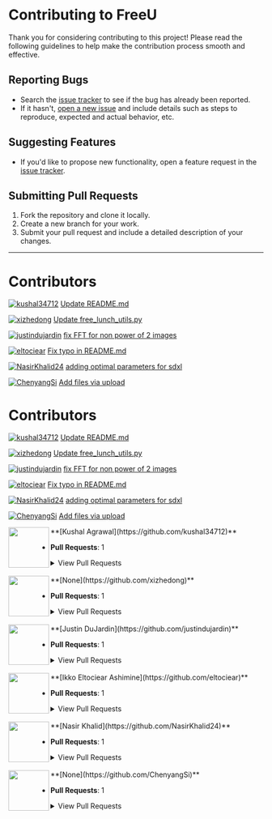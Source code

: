 # Contributing to FreeU

Thank you for considering contributing to this project! Please read the following guidelines to help make the contribution process smooth and effective.

## Reporting Bugs

- Search the [issue tracker](https://github.com/FreeU/issues) to see if the bug has already been reported.
- If it hasn't, [open a new issue](https://github.com/your-repo/issues/new) and include details such as steps to reproduce, expected and actual behavior, etc.

## Suggesting Features

- If you'd like to propose new functionality, open a feature request in the [issue tracker](https://github.com/your-repo/issues).

## Submitting Pull Requests

1. Fork the repository and clone it locally.
2. Create a new branch for your work.
3. Submit your pull request and include a detailed description of your changes.

---


# Contributors

[![kushal34712](https://img.shields.io/badge/kushal34712-blue?style=flat-square)](https://github.com/kushal34712) [Update README.md](https://github.com/ChenyangSi/FreeU/pull/36)

[![xizhedong](https://img.shields.io/badge/xizhedong-blue?style=flat-square)](https://github.com/xizhedong) [Update free_lunch_utils.py](https://github.com/ChenyangSi/FreeU/pull/33)

[![justindujardin](https://img.shields.io/badge/justindujardin-blue?style=flat-square)](https://github.com/justindujardin) [fix FFT for non power of 2 images](https://github.com/ChenyangSi/FreeU/pull/11)

[![eltociear](https://img.shields.io/badge/eltociear-blue?style=flat-square)](https://github.com/eltociear) [Fix typo in README.md](https://github.com/ChenyangSi/FreeU/pull/10)

[![NasirKhalid24](https://img.shields.io/badge/NasirKhalid24-blue?style=flat-square)](https://github.com/NasirKhalid24) [adding optimal parameters for sdxl](https://github.com/ChenyangSi/FreeU/pull/8)

[![ChenyangSi](https://img.shields.io/badge/ChenyangSi-blue?style=flat-square)](https://github.com/ChenyangSi) [Add files via upload](https://github.com/ChenyangSi/FreeU/pull/1)

# Contributors

[![kushal34712](https://img.shields.io/badge/kushal34712-blue?style=flat-square)](https://github.com/kushal34712) [Update README.md](https://github.com/ChenyangSi/FreeU/pull/36)

[![xizhedong](https://img.shields.io/badge/xizhedong-blue?style=flat-square)](https://github.com/xizhedong) [Update free_lunch_utils.py](https://github.com/ChenyangSi/FreeU/pull/33)

[![justindujardin](https://img.shields.io/badge/justindujardin-blue?style=flat-square)](https://github.com/justindujardin) [fix FFT for non power of 2 images](https://github.com/ChenyangSi/FreeU/pull/11)

[![eltociear](https://img.shields.io/badge/eltociear-blue?style=flat-square)](https://github.com/eltociear) [Fix typo in README.md](https://github.com/ChenyangSi/FreeU/pull/10)

[![NasirKhalid24](https://img.shields.io/badge/NasirKhalid24-blue?style=flat-square)](https://github.com/NasirKhalid24) [adding optimal parameters for sdxl](https://github.com/ChenyangSi/FreeU/pull/8)

[![ChenyangSi](https://img.shields.io/badge/ChenyangSi-blue?style=flat-square)](https://github.com/ChenyangSi) [Add files via upload](https://github.com/ChenyangSi/FreeU/pull/1)

<img src='https://avatars.githubusercontent.com/u/98145879?v=4' width='80' height='80' align='left'>
**[Kushal Agrawal](https://github.com/kushal34712)**

- **Pull Requests**: 1
<details>
  <summary>View Pull Requests</summary>
  <ul>
    <li><a href='https://github.com/ChenyangSi/FreeU/pull/36'>Update README.md</a></li>
  </ul>
</details>

<br clear='all'/>

<img src='https://avatars.githubusercontent.com/u/69316039?v=4' width='80' height='80' align='left'>
**[None](https://github.com/xizhedong)**

- **Pull Requests**: 1
<details>
  <summary>View Pull Requests</summary>
  <ul>
    <li><a href='https://github.com/ChenyangSi/FreeU/pull/33'>Update free_lunch_utils.py</a></li>
  </ul>
</details>

<br clear='all'/>

<img src='https://avatars.githubusercontent.com/u/101493?v=4' width='80' height='80' align='left'>
**[Justin DuJardin](https://github.com/justindujardin)**

- **Pull Requests**: 1
<details>
  <summary>View Pull Requests</summary>
  <ul>
    <li><a href='https://github.com/ChenyangSi/FreeU/pull/11'>fix FFT for non power of 2 images</a></li>
  </ul>
</details>

<br clear='all'/>

<img src='https://avatars.githubusercontent.com/u/22633385?v=4' width='80' height='80' align='left'>
**[Ikko Eltociear Ashimine](https://github.com/eltociear)**

- **Pull Requests**: 1
<details>
  <summary>View Pull Requests</summary>
  <ul>
    <li><a href='https://github.com/ChenyangSi/FreeU/pull/10'>Fix typo in README.md</a></li>
  </ul>
</details>

<br clear='all'/>

<img src='https://avatars.githubusercontent.com/u/29706203?v=4' width='80' height='80' align='left'>
**[Nasir Khalid](https://github.com/NasirKhalid24)**

- **Pull Requests**: 1
<details>
  <summary>View Pull Requests</summary>
  <ul>
    <li><a href='https://github.com/ChenyangSi/FreeU/pull/8'>adding optimal parameters for sdxl</a></li>
  </ul>
</details>

<br clear='all'/>

<img src='https://avatars.githubusercontent.com/u/29878243?v=4' width='80' height='80' align='left'>
**[None](https://github.com/ChenyangSi)**

- **Pull Requests**: 1
<details>
  <summary>View Pull Requests</summary>
  <ul>
    <li><a href='https://github.com/ChenyangSi/FreeU/pull/1'>Add files via upload</a></li>
  </ul>
</details>

<br clear='all'/>


